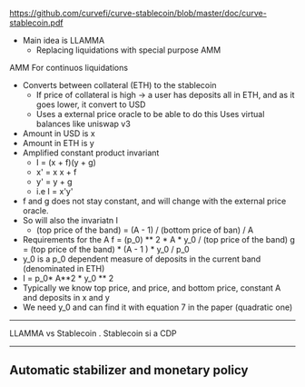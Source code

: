 https://github.com/curvefi/curve-stablecoin/blob/master/doc/curve-stablecoin.pdf

- Main idea is LLAMMA
  - Replacing liquidations with special purpose AMM

AMM For continuos liquidations
- Converts between collateral (ETH) to the stablecoin 
  - If price of collateral is high -> a user has deposits all in ETH, and as it goes lower, it convert to USD
  - Uses a external price oracle to be able to do this
Uses virtual balances like uniswap v3
- Amount in USD is x
- Amount in ETH is y
- Amplified constant product invariant
  - I = (x + f)(y + g)
  - x' = x x + f
  - y' = y + g
  - i.e I = x'y'
- f and g does not stay constant, and will change with the external price oracle.
- So will also the invariatn I
  - (top price of the band)      = (A - 1)
    / (bottom price of ban)         / A
- Requirements for the A
    f = (p_0) ** 2 * A * y_0
        / (top price of the band)
    g = (top price of the band) * (A - 1 ) * y_0
        / p_0
- y_0 is a p_0 dependent measure of deposits in the current band (denominated in ETH)
- I = p_0* A**2 * y_0 ** 2
- Typically we know top price, and price, and bottom price, constant A and deposits in x and y
- We need y_0 and can find it with equation 7 in the paper (quadratic one)

-----
LLAMMA vs Stablecoin
. Stablecoin si a CDP

----
Automatic stabilizer and monetary policy
- 







